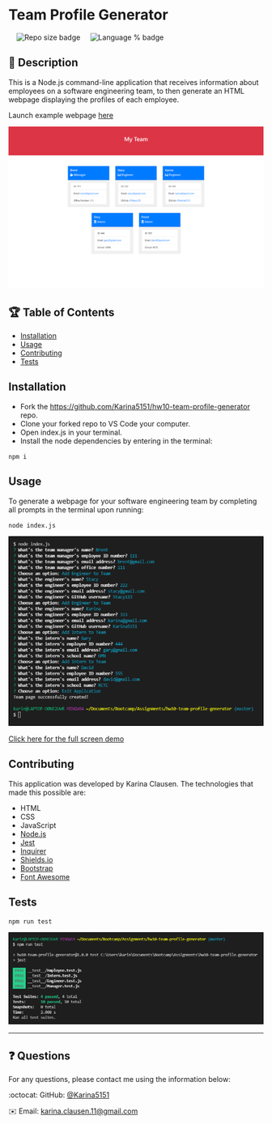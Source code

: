 # Team Profile Generator

 &nbsp;&nbsp;&nbsp;&nbsp;![Repo size badge](https://img.shields.io/github/repo-size/Karina5151/hw10-team-profile-generator?color=success) &nbsp;&nbsp;&nbsp;&nbsp;![Language % badge](https://img.shields.io/github/languages/top/Karina5151/hw10-team-profile-generator) &nbsp;&nbsp;&nbsp;&nbsp;


## :memo: Description
  This is a Node.js command-line application that receives information about employees on a software engineering team, to then generate an HTML webpage displaying the profiles of each employee.

Launch example webpage [here](https://karina5151.github.io/hw10-team-profile-generator/dist/index.html)

![Web App Image](./assets/web_app_html.png)

## :trophy: Table of Contents
* [Installation](#installation)
* [Usage](#usage)
* [Contributing](#contributing)
* [Tests](#tests)
  
  
## Installation
* Fork the https://github.com/Karina5151/hw10-team-profile-generator repo.
* Clone your forked repo to VS Code your computer.
* Open index.js in your terminal.
* Install the node dependencies by entering in the terminal:
```
npm i
```

## Usage
To generate a webpage for your software engineering team by completing all prompts in the terminal upon running:
```
node index.js
```
![Command Line Screenshot](./assets/command_line.png)

<a href="https://drive.google.com/file/d/1TeUPNBs9ZwsuvNa1-06g1Ui8VptV33zY/view?usp=sharing" rel="nofollow" target="_blank">Click here for the full screen demo</a>


## Contributing
This application was developed by Karina Clausen.
The technologies that made this possible are:
* HTML
* CSS
* JavaScript
* <a href="https://nodejs.org/api/fs.html" rel="nofollow" target="_blank">Node.js</a>
* <a href="https://www.npmjs.com/package/jest" rel="nofollow" target="_blank">Jest</a>
* <a href="https://www.npmjs.com/package/inquirer" rel="nofollow" target="_blank">Inquirer</a>
* <a href="https://shields.io/" rel="nofollow" target="_blank">Shields.io</a>
* <a href="https://getbootstrap.com/" rel="nofollow" target="_blank">Bootstrap</a>
* <a href="https://fontawesome.com/" rel="nofollow" target="_blank">Font Awesome</a>


## Tests
```
npm run test
```
![Test Screenshot](./assets/test_screenshot.png)


 ---

 ## :question: Questions

For any questions, please contact me using the information below:

:octocat: GitHub: [@Karina5151](https://github.com/Karina5151)

:envelope: Email: karina.clausen.11@gmail.com
